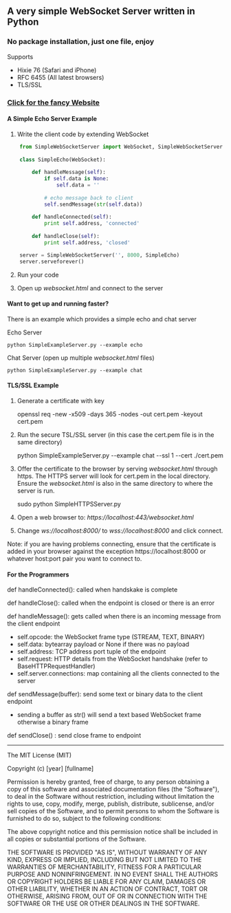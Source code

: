 <h2>A very simple WebSocket Server written in Python</h2>
<h3>No package installation, just one file, enjoy</h3>

Supports
  - Hixie 76 (Safari and iPhone)
  - RFC 6455 (All latest browsers)
  - TLS/SSL

<h3><a href = http://opiate.github.io/SimpleWebSocketServer>Click for the fancy Website</a></h3>

<h4>A Simple Echo Server Example</h4>

1) Write the client code by extending WebSocket
`````python
    from SimpleWebSocketServer import WebSocket, SimpleWebSocketServer
    
    class SimpleEcho(WebSocket):
        
        def handleMessage(self):
            if self.data is None:
                self.data = ''
                
            # echo message back to client
            self.sendMessage(str(self.data))
        
        def handleConnected(self):
            print self.address, 'connected'
              
        def handleClose(self):
            print self.address, 'closed'

    server = SimpleWebSocketServer('', 8000, SimpleEcho)
    server.serveforever()
`````

2) Run your code

3) Open up <i>websocket.html</i> and connect to the server

<h4>Want to get up and running faster?</h4>

There is an example which provides a simple echo and chat server

Echo Server

    python SimpleExampleServer.py --example echo

Chat Server (open up multiple <i>websocket.html</i> files)
    
    python SimpleExampleServer.py --example chat


<h4>TLS/SSL Example</h4>

1) Generate a certificate with key

    openssl req -new -x509 -days 365 -nodes -out cert.pem -keyout cert.pem
    
2) Run the secure TSL/SSL server (in this case the cert.pem file is in the same directory)

    python SimpleExampleServer.py --example chat --ssl 1 --cert ./cert.pem
    
3) Offer the certificate to the browser by serving <i>websocket.html</i> through https. 
The HTTPS server will look for cert.pem in the local directory. 
Ensure the <i>websocket.html</i> is also in the same directory to where the server is run. 

    sudo python SimpleHTTPSServer.py

4) Open a web browser to: <i>https://localhost:443/websocket.html</i>

5) Change <i>ws://localhost:8000/</i> to <i>wss://localhost:8000</i> and click connect. 

Note: if you are having problems connecting, ensure that the certificate is added in your browser against the exception https://localhost:8000 or whatever host:port pair you want to connect to. 

<h4>For the Programmers</h4>

def handleConnected(): called when handskake is complete

def handleClose(): called when the endpoint is closed or there is an error

def handleMessage(): gets called when there is an incoming message from the client endpoint
 - self.opcode: the WebSocket frame type (STREAM, TEXT, BINARY)
 - self.data: bytearray payload or None if there was no payload
 - self.address: TCP address port tuple of the endpoint
 - self.request: HTTP details from the WebSocket handshake (refer to BaseHTTPRequestHandler)
 - self.server.connections: map containing all the clients connected to the server

def sendMessage(buffer): send some text or binary data to the client endpoint
 - sending a buffer as str() will send a text based WebSocket frame otherwise a binary frame
 
def sendClose() : send close frame to endpoint


---------------------
The MIT License (MIT)

Copyright (c) [year] [fullname]

Permission is hereby granted, free of charge, to any person obtaining a copy
of this software and associated documentation files (the "Software"), to deal
in the Software without restriction, including without limitation the rights
to use, copy, modify, merge, publish, distribute, sublicense, and/or sell
copies of the Software, and to permit persons to whom the Software is
furnished to do so, subject to the following conditions:

The above copyright notice and this permission notice shall be included in all
copies or substantial portions of the Software.

THE SOFTWARE IS PROVIDED "AS IS", WITHOUT WARRANTY OF ANY KIND, EXPRESS OR
IMPLIED, INCLUDING BUT NOT LIMITED TO THE WARRANTIES OF MERCHANTABILITY,
FITNESS FOR A PARTICULAR PURPOSE AND NONINFRINGEMENT. IN NO EVENT SHALL THE
AUTHORS OR COPYRIGHT HOLDERS BE LIABLE FOR ANY CLAIM, DAMAGES OR OTHER
LIABILITY, WHETHER IN AN ACTION OF CONTRACT, TORT OR OTHERWISE, ARISING FROM,
OUT OF OR IN CONNECTION WITH THE SOFTWARE OR THE USE OR OTHER DEALINGS IN THE
SOFTWARE.
